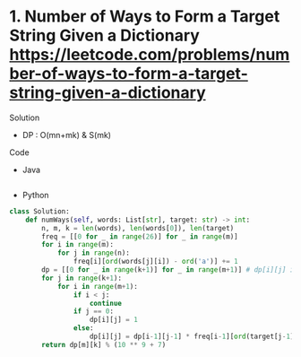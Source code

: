 # 1. Number of Ways to Form a Target String Given a Dictionary https://leetcode.com/problems/number-of-ways-to-form-a-target-string-given-a-dictionary

Solution

- DP : O(mn+mk) & S(mk)

Code

- Java

```java

```

- Python

```python
class Solution:
    def numWays(self, words: List[str], target: str) -> int:
        n, m, k = len(words), len(words[0]), len(target)
        freq = [[0 for _ in range(26)] for _ in range(m)]
        for i in range(m):
            for j in range(n):
                freq[i][ord(words[j][i]) - ord('a')] += 1
        dp = [[0 for _ in range(k+1)] for _ in range(m+1)] # dp[i][j] is the number of ways to build target[:j] using the first i columns of words
        for j in range(k+1):
            for i in range(m+1):
                if i < j:
                    continue
                if j == 0:
                    dp[i][j] = 1
                else:
                    dp[i][j] = dp[i-1][j-1] * freq[i-1][ord(target[j-1]) - ord('a')] + dp[i-1][j]
        return dp[m][k] % (10 ** 9 + 7)
```
